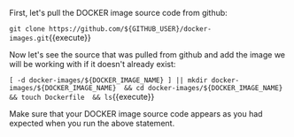 First, let's pull the DOCKER image source code from github:

`git clone https://github.com/${GITHUB_USER}/docker-images.git`{{execute}}

Now let's see the source that was pulled from github and add the image we will be working with if it doesn't already exist:

`[ -d docker-images/${DOCKER_IMAGE_NAME} ] || mkdir docker-images/${DOCKER_IMAGE_NAME} 
&& cd docker-images/${DOCKER_IMAGE_NAME} 
&& touch Dockerfile 
&& ls`{{execute}}

Make sure that your DOCKER image source code appears as you had expected when you run the above statement.
